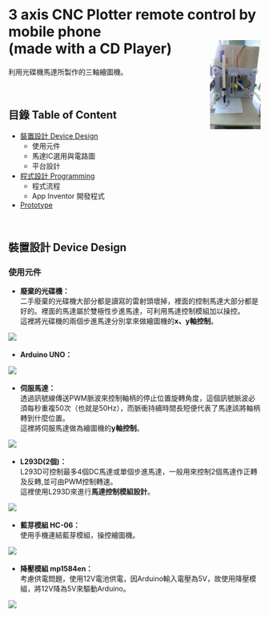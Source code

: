 # 3 axis CNC Plotter remote control by mobile phone <br> (made with a CD Player) <img src="https://github.com/jaydenjian/3-axis-CNC-Plotter-made-with-a-CD-Player/blob/master/media/Prototype.png" width=20% align="right"/>
利用光碟機馬達所製作的三軸繪圖機。


<br>


## 目錄 Table of Content
* [裝置設計 Device Design](#裝置設計-Device-Design)
  * 使用元件
  * 馬達IC選用與電路圖
  * 平台設計
* [程式設計 Programming](#程式設計-Programming)
  * 程式流程
  * App Inventor 開發程式
* [Prototype](#Prototype)


<br> 


## 裝置設計 Device Design
### 使用元件
* **廢棄的光碟機：**  <br>
二手廢棄的光碟機大部分都是讀寫的雷射頭壞掉，裡面的控制馬達大部分都是好的。裡面的馬達屬於雙極性步進馬達，可利用馬達控制模組加以操控。<br>
這裡將光碟機的兩個步進馬達分別拿來做繪圖機的**x、y軸控制**。
<img src="https://github.com/jaydenjian/3-axis-CNC-Plotter-remote-control-by-mobile-phone/blob/master/media/CDPlayer.png" width=50%/>

<br>

* **Arduino UNO：** 
<img src="https://github.com/jaydenjian/3-axis-CNC-Plotter-remote-control-by-mobile-phone/blob/master/media/ARDUINO_UNO_DIP_01.png" width=50%/>

<br>

* **伺服馬達：** <br>
透過訊號線傳送PWM脈波來控制軸柄的停止位置旋轉角度，這個訊號脈波必須每秒重複50次（也就是50Hz），而脈衝持續時間長短便代表了馬達該將軸柄轉到什麼位置。 <br>
這裡將伺服馬達做為繪圖機的**y軸控制**。
<img src="https://github.com/jaydenjian/3-axis-CNC-Plotter-remote-control-by-mobile-phone/blob/master/media/Servo.png" width=50%/>

<br> 

* **L293D(2個)：** <br>
L293D可控制最多4個DC馬達或單個步進馬達，一般用來控制2個馬達作正轉及反轉,並可由PWM控制轉速。<br>
這裡使用L293D來進行**馬達控制模組設計**。

<img src="https://github.com/jaydenjian/3-axis-CNC-Plotter-remote-control-by-mobile-phone/blob/master/media/L293D.png" width=10%/>

<br> 

* **藍芽模組 HC-06：** <br>
使用手機連結藍芽模組，操控繪圖機。

<img src="https://github.com/jaydenjian/3-axis-CNC-Plotter-remote-control-by-mobile-phone/blob/master/media/Bluetooth%20model.png" width=20%/>

<br> 

* **降壓模組 mp1584en：** <br>
考慮供電問題，使用12V電池供電，因Arduino輸入電壓為5V，故使用降壓模組，將12V降為5V來驅動Arduino。

<img src="https://github.com/jaydenjian/3-axis-CNC-Plotter-remote-control-by-mobile-phone/blob/master/media/mp1584en%20model.png" width=20%/>

<br> 
